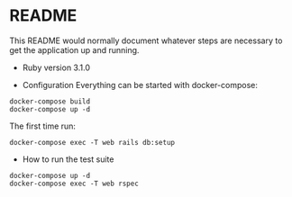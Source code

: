 # README

This README would normally document whatever steps are necessary to get the
application up and running.

* Ruby version
3.1.0

* Configuration
Everything can be started with docker-compose:

```
docker-compose build
docker-compose up -d
```

The first time run:
```
docker-compose exec -T web rails db:setup
```

* How to run the test suite
```
docker-compose up -d
docker-compose exec -T web rspec
```


